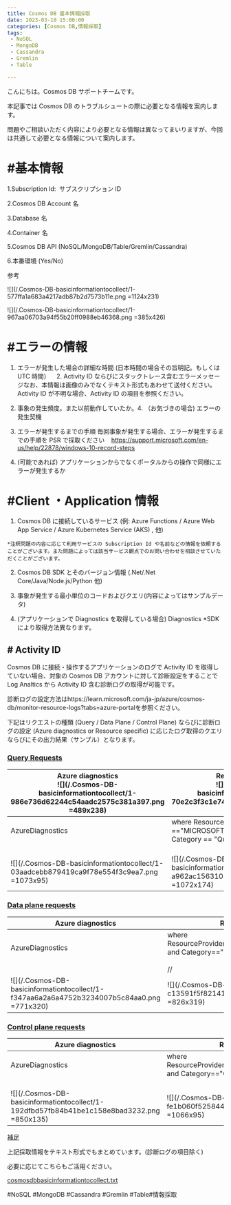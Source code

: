```yaml
---
title: Cosmos DB 基本情報採取
date: 2023-03-10 15:00:00
categories: [Cosmos DB,情報採取]
tags:   
 - NoSQL
 - MongoDB
 - Cassandra
 - Gremlin
 - Table

---
```


こんにちは。Cosmos DB サポートチームです。

本記事では Cosmos DB のトラブルシュートの際に必要となる情報を案内します。

問題やご相談いただく内容により必要となる情報は異なってまいりますが、今回は共通して必要となる情報について案内します。

# #基本情報

1.Subscription Id:  サブスクリプション ID

2.Cosmos DB Account 名

3.Database 名

4.Container 名

5.Cosmos DB API (NoSQL/MongoDB/Table/Gremlin/Cassandra)

6.本番環境 (Yes/No)

参考

![](/.Cosmos-DB-basicinformationtocollect/1-577ffa1a683a4217adb87b2d7573b11e.png =1124x231)

![](/.Cosmos-DB-basicinformationtocollect/1-967aa06703a94f55b20ff0988eb46368.png =385x426)

# #エラーの情報

1. エラーが発生した場合の詳細な時間 (日本時間の場合その旨明記。もしくは UTC 時間）    2. Activity ID ならびにスタックトレース含むエラーメッセージなお、本情報は画像のみでなくテキスト形式もあわせて送付ください。 Activity ID が不明な場合、Activity ID の項目を参照ください。

3. 事象の発生頻度。また以前動作していたか。4. （お気づきの場合) エラーの発生契機

5. エラーが発生するまでの手順 毎回事象が発生する場合、エラーが発生するまでの手順を PSR で採取ください    https://support.microsoft.com/en-us/help/22878/windows-10-record-steps

6.  (可能であれば) アプリケーションからでなくポータルからの操作で同様にエラーが発生するか

# #Client ・Application 情報

1. Cosmos DB に接続しているサービス (例:  Azure Functions / Azure Web App Service / <span lang="en-US" style="background-color:white">Azure Kubernetes Service (AKS)</span> , 他)

```
*注釈問題の内容に応じて利用サービスの Subscription Id や名前などの情報を依頼することがございます。また問題によっては該当サービス観点でのお問い合わせを相談させていただくことがございます。
```

2. Cosmos DB SDK とそのバージョン情報 (.Net/.Net Core/Java/Node.js/Python 他)

3. 事象が発生する最小単位のコードおよびクエリ(内容によってはサンプルデータ)

4.  (アプリケーションで Diagnostics を取得している場合)  Diagnostics  \*SDK により取得方法異なります。

## # Activity ID

Cosmos DB に接続・操作するアプリケーションのログで Activity ID を取得していない場合、対象の Cosmos DB アカウントに対して診断設定をすることで Log Analtics から Activity ID 含む診断ログの取得が可能です。

診断ログの設定方法はhttps://learn.microsoft.com/ja-jp/azure/cosmos-db/monitor-resource-logs?tabs=azure-portalを参照ください。

下記はリクエストの種類 (Query / Data Plane / Control Plane) ならびに診断ログの設定 (Azure diagnostics or Resource specific) に応じたログ取得のクエリならびにその出力結果（サンプル）となります。

### <span style="text-decoration:underline">Query Requests</span>

| **Azure diagnostics**<br>![](/.Cosmos-DB-basicinformationtocollect/1-986e736d62244c54aadc2575c381a397.png =489x238)<br> | **Resource specific**<br>![](/.Cosmos-DB-basicinformationtocollect/1-70e2c3f3c1e74c3eae1b1bdea4f52028.png =461x220)<br> |
| --- | --- |
| AzureDiagnostics<br><br>| where ResourceProvider =="MICROSOFT.DOCUMENTDB" and Category == "QueryRuntimeStatistics"<br><br>| project TimeGenerated, activityId\_g, querytext\_s,databasename\_s,collectionname\_s,ResourceId,ResourceType,regionname\_s,authtype\_s,numberofrowsreturned\_s,queryexecutionstatus\_s,userAgent\_s,partialipaddress\_s,partitionKeyRangeId\_s<br><br><br><br><br> | CDBQueryRuntimeStatistics<br><br>|project TimeGenerated,ActivityId,AccountName,DatabaseName,CollectionName,PartitionKeyRangeId,QueryText,SourceSystem,Type,\_ResourceId<br><br><br><br><br><br> |
| ![](/.Cosmos-DB-basicinformationtocollect/1-03aadcebb879419ca9f78e554f3c9ea7.png =1073x95)<br> | ![](/.Cosmos-DB-basicinformationtocollect/1-a962ac15631049a8af1f3b0b26a60b0c.png =1072x174)<br> |

### <span style="text-decoration:underline">Data plane requests</span>

| **Azure diagnostics** | **Resource specific**  |
| --- | --- |
| AzureDiagnostics<br><br>| where ResourceProvider=="MICROSOFT.DOCUMENTDB" and Category=="DataPlaneRequests"<br><br>//| where statusCode\_s !in(200,201)<br><br>| project TimeGenerated,activityId\_g,statusCode\_s,ResourceId,requestCharge\_s,ResourceType,OperationName,requestResourceType\_s,connectionMode\_s,userAgent\_s,clientIpAddress\_s,duration\_s,requestLength\_s,responseLength\_s,regionname\_s,databasename\_s<br><br> | CDBDataPlaneRequests<br><br>| project TimeGenerated,ActivityId,StatusCode,\_ResourceId,RequestCharge,OperationName,RequestResourceType,RequestResourceId,ConnectionMode,UserAgent,ClientIpAddress,DurationMs,RequestLength,ResponseLength,RegionName,DatabaseName,CollectionName,PartitionId,KeyType,AuthTokenType<br><br> |
| ![](/.Cosmos-DB-basicinformationtocollect/1-f347aa6a2a6a4752b3234007b5c84aa0.png =771x320)<br> | ![](/.Cosmos-DB-basicinformationtocollect/1-c13591f5f82141d0bf75f8fc00c77a5d.png =826x319)<br> |

### <span style="text-decoration:underline">Control plane requests</span>

| **Azure diagnostics** | **Resource specific**  |
| --- | --- |
| AzureDiagnostics<br><br>| where ResourceProvider=="MICROSOFT.DOCUMENTDB" and Category=="ControlPlaneRequests"<br><br>| project TimeGenerated,activityId\_g,statusCode\_s,ResourceId,requestCharge\_s,ResourceType,OperationName,requestResourceType\_s,connectionMode\_s,userAgent\_s,clientIpAddress\_s,duration\_s,requestLength\_s,responseLength\_s,regionname\_s,databasename\_s | CDBControlPlaneRequests<br><br>|project TimeGenerated,ActivityId,AccountName,OperationName,OperationType,HttpStatusCode,Result,HttpMethod,ApiKind,ApiKindResourceType,ResourceUri,ResourceDetails,Type,\_ResourceId |
| ![](/.Cosmos-DB-basicinformationtocollect/1-192dfbd57fb84b41be1c158e8bad3232.png =850x135)<br> | ![](/.Cosmos-DB-basicinformationtocollect/1-fe1b060f52584438a7425a749ed444b9.png =1066x95)<br> |

<span style="text-decoration:underline">補足</span>

上記採取情報をテキスト形式でもまとめています。(診断ログの項目除く)

必要に応じてこちらもご活用ください。

[cosmosdbbasicinformationtocollect.txt](/.Cosmos-DB-basicinformationtocollect/cosmosdbbasicinformationtocollect-1-4475d98c8b694cb4b66877c4443918cb.txt)

#NoSQL #MongoDB #Cassandra #Gremlin #Table#情報採取